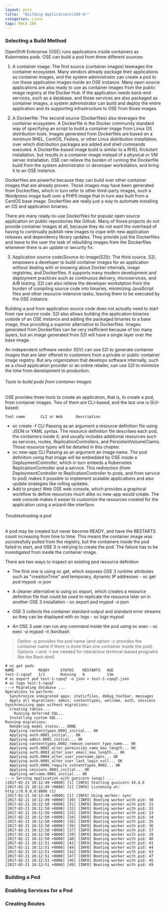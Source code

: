 ```yaml
---
layout: post
title:  "Building Applications(280-4)"
categories: Linux
tags: RHCA 280
---
```



### Selecting a Build Method

OpenShift Enterprise (OSE) runs applications inside containers as Kubernetes pods. OSE can build a pod from three different sources:

1. A container image: The first source (container images) leverages the container ecosystem. Many vendors already package their applications as container images, and the system administrator can create a pod to run those application images inside an OSE instance. Many open source applications are also ready to use as container images from the public image registry at the Docker Hub. If the application needs back-end services, such as a database, and those services are also packaged as container images, a system administrator can build and deploy the entire application and its supporting infrastructure to OSE from those images.

2. A Dockerfile: The second source (Dockerfiles) also leverages the container ecosystem. A Dockerfile is the Docker community standard way of specifying an script to build a container image from Linux OS distribution tools. Images generated from Dockerfiles are based on a minimum RHEL, CentOS, Fedora, or other Linux distribution installation, over which distribution packages are added and shell commands executed. A Dockerfile-based image build is similar to a RHEL Kickstart installation, but results in a container image instead of a physical or VM server installation. OSE can relieve the burden of running the Dockerfile build from the system administrator or developer workstation, and bring it to an OSE instance.

Dockerfiles are powerful because they can build over other container images that are already proven. Those images may have been generated from Dockerfiles, which in turn refer to other third-party images, such a Wordpress image built over a PHP5 image that in turn was built from a CentOS base image. Dockerfiles are really just a way to automate installing an OS and application binaries.

There are many ready-to-use Dockerfiles for popular open source application on public repositories like Github. Many of those projects do not provide container images at all, because they do not want the overhead of having to continually publish new images to cope with new application releases and dependency library updates. They provide just the Dockerfiles and leave to the user the task of rebuilding images from the Dockerfiles whenever there is an update or security fix.

3. Application source code(Source-to-Image(S2I)): The third source, S2I, empowers a developer to build container images for an application without dealing with or knowing about Docker internals, image registries, and Dockerfiles. It supports many modern development and deployment practices such as continuous delivery, microservices, and A/B testing. S2I can also relieve the developer workstation from the burden of compiling source code into binaries, minimizing JavaScript files and other resource-intensive tasks, leaving them to be executed by the OSE instance.

Building a pod from application source code does not actually need to start from raw source code. S2I also allows building the application binaries outside of an OSE instance and adding the packaged binaries to a base image, thus providing a superior alternative to Dockerfiles. Images generated from Dockerfiles can be very inefficient because of too many layers, but an image generated from S2I will have a single layer over the base image.

An independent software vendor (ISV) can use S2I to generate container images that are later offered to customers from a private or public container image registry. But any organization that develops software internally, such as a cloud application provider or an online retailer, can use S2I to minimize the time from development to production.

###### Tools to build pods from container images

OSE provides three tools to create an application, that is, to create a pod, from container images. Two of them are CLI-based, and the last one is GUI-based:

    Tool name       CLI or Web      Description
*    oc create -f 	CLI 	        Passing as an argument a resource definition file using JSON or YAML syntax. The resource definition file describes each pod, the containers inside it, and usually includes additional resources such as services, routes, ReplicationControllers, and PersistentVolumeClaims. Those resource types will be detailed in this chapter.
*    oc new-app 	    CLI 	        Passing as an argument an image name. The pod definition using that image will be embedded by OSE inside a DeploymentController, which in turn embeds a Kubernetes ReplicationController and a service. This redirection (from DeploymentController to ReplicationController to pods, and from service to pod) makes it possible to implement scalable applications and also update strategies like rolling updates.
*    Add to project 	Web 	        OSE web console, which provides a graphical workflow to define resources much alike oc new-app would create. The web console makes it easier to customize the resources created for the application using a wizard-like interface.

###### Troubleshooting a pod

A pod may be created but never become READY, and have the RESTARTS count increasing from time to time. This means the container image was successfully pulled from the registry, but the containers inside the pod failed to start, and OSE 3 is retrying to create the pod. The failure has to be investigated from inside the container image.

There are two ways to inspect an existing pod resource definition

*    The first one is using oc get, which exposes OSE 3 runtime attributes such as "creationTime" and temporary, dynamic IP addresses - oc get pod mypod -o json
*    A cleaner alternative is using oc export, which creates a resource definition file that could be used to replicate the resource later on in another OSE 3 installation - oc export pod mypod -o json


*    OSE 3 collects the container standard output and standard error streams so they can be displayed with oc logs - oc logs mypod
*    An OSE 3 user can run any command inside the pod using oc exec - oc exec -p mypod -it /bin/bash

> Option -p provides the pod name (and option -c provides the container name if there is more than one container inside the pod). Options -i and -t are needed for interactive terminal-based programs like the Bash shell.

```
# oc get pods
NAME           READY     STATUS    RESTARTS   AGE
test-1-cqoqf   1/1       Running   0          13m
# oc export pod test-1-cqoqf -o json > test-1-cqoqf.json
# oc logs test-1-cqoqf
---> Migrating database ...
Operations to perform:
  Synchronize unmigrated apps: staticfiles, debug_toolbar, messages
  Apply all migrations: admin, contenttypes, welcome, auth, sessions
Synchronizing apps without migrations:
  Creating tables...
    Running deferred SQL...
  Installing custom SQL...
Running migrations:
  Rendering model states... DONE
  Applying contenttypes.0001_initial... OK
  Applying auth.0001_initial... OK
  Applying admin.0001_initial... OK
  Applying contenttypes.0002_remove_content_type_name... OK
  Applying auth.0002_alter_permission_name_max_length... OK
  Applying auth.0003_alter_user_email_max_length... OK
  Applying auth.0004_alter_user_username_opts... OK
  Applying auth.0005_alter_user_last_login_null... OK
  Applying auth.0006_require_contenttypes_0002... OK
  Applying sessions.0001_initial... OK
  Applying welcome.0001_initial... OK
---> Serving application with gunicorn (wsgi) ...
[2017-02-21 10:12:49 +0000] [1] [INFO] Starting gunicorn 19.4.5
[2017-02-21 10:12:49 +0000] [1] [INFO] Listening at: http://0.0.0.0:8080 (1)
[2017-02-21 10:12:49 +0000] [1] [INFO] Using worker: sync
[2017-02-21 10:12:49 +0000] [30] [INFO] Booting worker with pid: 30
[2017-02-21 10:12:50 +0000] [31] [INFO] Booting worker with pid: 31
[2017-02-21 10:12:50 +0000] [32] [INFO] Booting worker with pid: 32
[2017-02-21 10:12:50 +0000] [33] [INFO] Booting worker with pid: 33
[2017-02-21 10:12:50 +0000] [34] [INFO] Booting worker with pid: 34
[2017-02-21 10:12:50 +0000] [35] [INFO] Booting worker with pid: 35
[2017-02-21 10:12:50 +0000] [36] [INFO] Booting worker with pid: 36
[2017-02-21 10:12:50 +0000] [37] [INFO] Booting worker with pid: 37
[2017-02-21 10:12:50 +0000] [39] [INFO] Booting worker with pid: 39
[2017-02-21 10:12:50 +0000] [40] [INFO] Booting worker with pid: 40
[2017-02-21 10:12:51 +0000] [41] [INFO] Booting worker with pid: 41
[2017-02-21 10:12:51 +0000] [44] [INFO] Booting worker with pid: 44
[2017-02-21 10:12:51 +0000] [43] [INFO] Booting worker with pid: 43
[2017-02-21 10:12:51 +0000] [47] [INFO] Booting worker with pid: 47
[2017-02-21 10:12:51 +0000] [45] [INFO] Booting worker with pid: 45
[2017-02-21 10:12:51 +0000] [49] [INFO] Booting worker with pid: 49

```

### Building a Pod



### Enabling Services for a Pod



### Creating Routes

